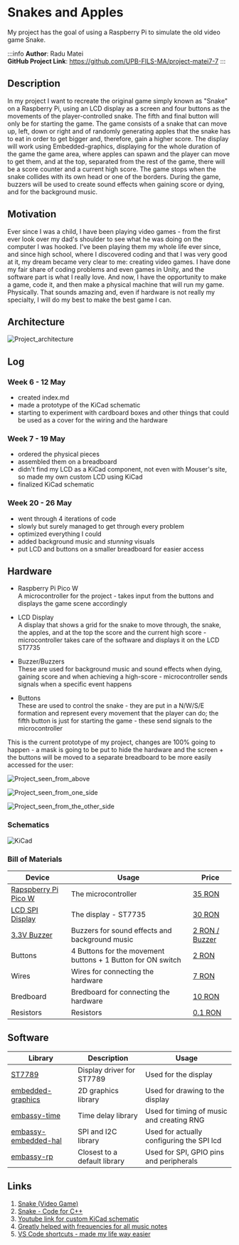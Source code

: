 # Snakes and Apples
My project has the goal of using a Raspberry Pi to simulate the old video game Snake.


:::info 
**Author**: Radu Matei \
**GitHub Project Link**: https://github.com/UPB-FILS-MA/project-matei7-7
:::


## Description

In my project I want to recreate the original game simply known as "Snake" on a Raspberry Pi,
using an LCD display as a screen and four buttons as the movements of the player-controlled snake. 
The fifth and final button will only be for starting the game. The game consists
of a snake that can move up, left, down or right and of randomly generating apples that the snake 
has to eat in order to get bigger and, therefore, gain a higher score. The display will work using
Embedded-graphics, displaying for the whole duration of the game the game area, where apples can spawn
and the player can move to get them, and at the top, separated from the rest of the game, there will
be a score counter and a current high score. The game stops when the snake collides with its own head
or one of the borders. During the game, buzzers will be used to create sound effects when gaining score
or dying, and for the background music.

## Motivation

Ever since I was a child, I have been playing video games - from the first ever look over my dad's shoulder to see
what he was doing on the computer I was hooked. I've been playing them my whole life ever since, and since 
high school, where I discovered coding and that I was very good at it, my dream became very clear to me:
creating video games. I have done my fair share of coding problems and even games in Unity, and the
software part is what I really love. And now, I have the opportunity to make a game, code it, and
then make a physical machine that will run my game. Physically. That sounds amazing and, even if
hardware is not really my specialty, I will do my best to make the best game I can.

## Architecture 

![Project_architecture](./Project_architecture.png)


## Log

<!-- write every week your progress here -->

### Week 6 - 12 May
 - created index.md
 - made a prototype of the KiCad schematic
 - starting to experiment with cardboard boxes and other things that could be used as a cover for the wiring and the hardware
### Week 7 - 19 May
 - ordered the physical pieces
 - assembled them on a breadboard
 - didn't find my LCD as a KiCad component, not even with Mouser's site, so made my own custom LCD using KiCad
 - finalized KiCad schematic
### Week 20 - 26 May
 - went through 4 iterations of code
 - slowly but surely managed to get through every problem
 - optimized everything I could
 - added background music and *stunning* visuals
 - put LCD and buttons on a smaller breadboard for easier access
## Hardware

 - Raspberry Pi Pico W \
A microcontroller for the project - takes input from the buttons and displays the game scene accordingly

 - LCD Display \
A display that shows a grid for the snake to move through, the snake, the apples, and at the top the score and the current high score - microcontroller takes care of the software and displays it on the LCD ST7735

- Buzzer/Buzzers \
These are used for background music and sound effects when dying, gaining score and when achieving a high-score - microcontroller sends signals when a specific event happens

- Buttons \
These are used to control the snake - they are put in a N/W/S/E formation and represent every movement that the player can do; the fifth button is just for starting the game - these send signals to the microcontroller

This is the current prototype of my project, changes are 100% going to happen - a mask is going to be put to hide the hardware and the screen + the buttons will be moved to a separate breadboard to be more easily accessed for the user:

![Project_seen_from_above](./Project_up.jpg)

![Project_seen_from_one_side](./Project_Right.jpg)

![Project_seen_from_the_other_side](./Project_Left.jpg)

### Schematics

![KiCad](./KiCad.png)

### Bill of Materials

<!-- Fill out this table with all the hardware components that you might need.

The format is 
```
| [Device](link://to/device) | This is used ... | [price](link://to/store) |

```

-->

| Device | Usage | Price |
|--------|--------|-------|
| [Rapspberry Pi Pico W](https://www.raspberrypi.com/documentation/microcontrollers/raspberry-pi-pico.html) | The microcontroller | [35 RON](https://www.optimusdigital.ro/en/raspberry-pi-boards/12394-raspberry-pi-pico-w.html) |
| [LCD SPI Display](https://www.optimusdigital.ro/ro/index.php?controller=attachment&id_attachment=196) | The display - ST7735 | [30 RON](https://www.optimusdigital.ro/ro/optoelectronice-lcd-uri/870-modul-lcd-144.html) |
| [3.3V Buzzer](https://components101.com/misc/buzzer-pinout-working-datasheet) | Buzzers for sound effects and background music | [2 RON / Buzzer](https://www.optimusdigital.ro/ro/audio-buzzere/12247-buzzer-pasiv-de-33v-sau-3v.html) |
| Buttons | 4 Buttons for the movement buttons + 1 Button for ON switch | [2 RON](https://www.optimusdigital.ro/ro/butoane-i-comutatoare/1119-buton-6x6x6.html) |
| Wires | Wires for connecting the hardware | [7 RON](https://www.optimusdigital.ro/ro/fire-fire-mufate/884-set-fire-tata-tata-40p-10-cm.html) |
| Bredboard | Bredboard for connecting the hardware | [10 RON](https://www.optimusdigital.ro/ro/prototipare-breadboard-uri/8-breadboard-830-points.html) |
| Resistors | Resistors | [0.1 RON](https://www.optimusdigital.ro/ro/componente-electronice-rezistoare/848-rezistor-025w-22k.html) |

## Software

| Library | Description | Usage |
|---------|-------------|-------|
| [ST7789](https://github.com/almindor/st7789/tree/master) | Display driver for ST7789 | Used for the display |
| [embedded-graphics](https://github.com/embedded-graphics/embedded-graphics) | 2D graphics library | Used for drawing to the display |
| [embassy-time](https://crates.io/crates/embassy-time) | Time delay library | Used for timing of music and creating RNG |
| [embassy-embedded-hal](https://crates.io/crates/embassy-embedded-hal) | SPI and I2C library | Used for actually configuring the SPI lcd |
| [embassy-rp](https://crates.io/crates/embassy-rp) | Closest to a default library | Used for SPI, GPIO pins and peripherals |


## Links

<!-- Add a few links that inspired you and that you think you will use for your project -->

1. [Snake (Video Game)](https://en.wikipedia.org/wiki/Snake_(video_game_genre))
2. [Snake - Code for C++](https://www.geeksforgeeks.org/snake-code-cpp/)
3. [Youtube link for custom KiCad schematic](https://www.youtube.com/watch?v=7tRxwx7hZnQ)
4. [Greatly helped with frequencies for all music notes](https://auditoryneuroscience.com/pitch/fundamental-frequencies-notes-western-music)
5. [VS Code shortcuts - made my life way easier](https://code.visualstudio.com/shortcuts/keyboard-shortcuts-windows.pdf)
